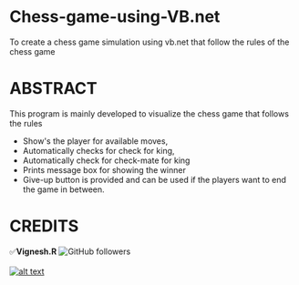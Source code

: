 [1.1]: https://img.icons8.com/ios-filled/25/000000/instagram-new.png
[2]: https://www.instagram.com/vignesh_r_

# Chess-game-using-VB.net
To create a chess game simulation using vb.net that follow the rules of the chess game 

# ABSTRACT
This program is mainly developed to visualize the chess game that follows the rules
*	Show's the player for available moves, 
*	Automatically checks for check for king, 
*	Automatically check for check-mate for king 
*	Prints message box for showing the winner
*	Give-up button is provided and can be used if the players want to end the game in between.

# CREDITS
:white_check_mark:**Vignesh.R**
![GitHub followers](https://img.shields.io/github/followers/codervignesh?label=codervignesh&style=social)  <br/>
<br/>
[![alt text][1.1]][2]<br/>
